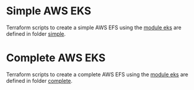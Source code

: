 
# Simple AWS EKS

Terraform scripts to create a simple AWS EFS using the [module eks](..) are defined in folder [simple](simple).

# Complete AWS EKS

Terraform scripts to create a complete AWS EFS using the [module eks](..) are defined in folder [complete](complete).
